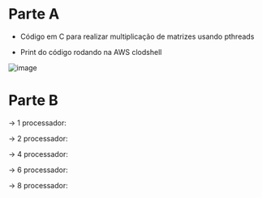 # Parte A

- Código em C para realizar multiplicação de matrizes usando pthreads

- Print do código rodando na AWS clodshell 

![image](https://github.com/Julian-CT/Computa-oParalelaLab/assets/144359181/7362a338-a3bb-4a36-b44e-bda9afdb53e5)

# Parte B

-> 1 processador:

-> 2 processador:

-> 4 processador:

-> 6 processador:

-> 8 processador:
